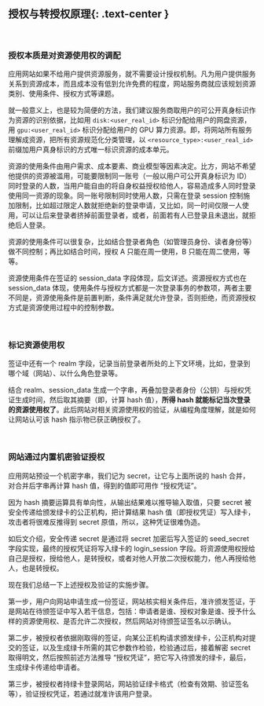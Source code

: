 授权与转授权原理{: .text-center }
---------------------

&nbsp;

### 授权本质是对资源使用权的调配

应用网站如果不给用户提供资源服务，就不需要设计授权机制。凡为用户提供服务关系到资源成本，而且成本没有低到允许免费的程度，网站服务商就应该规划资源类别、使用条件、授权方式等课题。

就一般意义上，也是较为简便的方法，我们建议服务商取用户的可公开真身标识作为资源的识别依据，比如用 `disk:<user_real_id>` 标识分配给用户的网盘资源，用 `gpu:<user_real_id>` 标识分配给用户的 GPU 算力资源。即，将网站所有服务理解成资源，把所有资源规范化分类管理，以 `<resource_type>:<user_real_id>` 前缀加用户真身标识的方式唯一标识资源的成本单元。

资源的使用条件由用户需求、成本要素、商业模型等因素决定。比方，网站不希望他提供的资源被滥用，可能要限制同一账号（一般以用户可公开真身标识为 ID）同时登录的人数，当用户能自由的将自身权益授权给他人，容易造成多人同时登录使用同一资源的现象。同一账号限制同时使用人数，只需在登录 session 控制施加限制，比如超过限定人数就拒绝新的登录申请，又比如，同一时间仅限一人使用，可以让后来登录者挤掉前面登录者，或者，前面若有人已登录且未退出，就拒绝后人登录。

资源的使用条件可以很复杂，比如结合登录者角色（如管理员身份、读者身份等）做不同控制；再比如结合时间，授权 A 只能在周一使用，B 只能在周二使用，等等。

资源使用条件在签证的 session_data 字段体现，后文详述。资源授权方式也在 session_data 体现，使用条件与授权方式都是一次登录事务的参数项，两者主要不同是，资源使用条件是前置判断，条件满足就允许登录，否则拒绝，而资源授权方式是资源使用过程中的控制参数。

&nbsp;

### 标记资源使用权

签证中还有一个 realm 字段，记录当前登录者所处的上下文环境，比如，登录到哪个域（网站）、以什么角色登录等。

结合 realm、session_data 生成一个字串，再叠加登录者身份（公钥）与授权凭证生成时间，然后取其摘要（即，计算 hash 值），**所得 hash 就能标记当次登录的资源使用权了**。此后网站对相关资源使用权的验证，从编程角度理解，就是如何让网站认可该 hash 指示物已获正确授权了。

&nbsp;

### 网站通过内置机密验证授权

应用网站预设一个机密字串，我们记为 secret，让它与上面所说的 hash 合并，对合并后字串再计算 hash 值，得到的值即可用作 “授权凭证”。

因为 hash 摘要运算具有单向性，从输出结果难以推导输入取值，只要 secret 被安全传递给颁发绿卡的公正机构，把计算结果 hash 值（即授权凭证）写入绿卡，攻击者将很难反推得到 secret 原值，所以，这种凭证很难伪造。

如后文介绍，安全传递 secret 是通过将 secret 加密后写入签证的 seed_secret 字段实现，最终的授权凭证将写入绿卡的 login_session 字段。将资源使用权授给自己是授权，授给他人，是转授权，或者对他人开放二次授权能力，他人再授给他人，也是转授权。

现在我们总结一下上述授权及验证的实施步骤。

第一步，用户向网站申请生成一份签证，网站核实相关条件后，准许颁发签证，于是网站在待颁签证中写入若干信息，包括：申请者是谁、授权对象是谁、授予什么样的资源使用权、是否允许二次授权，然后网站对待颁签证签名以示确认。

第二步，被授权者依据刚取得的签证，向某公正机构请求颁发绿卡，公正机构对提交的签证，以及生成绿卡所需的其它参数作检验，检验通过后，接着解密 secret 取得明文，然后按照前述方法推导 “授权凭证”，把它写入待颁发的绿卡，最后，生成绿卡传递给申请者。

第三步，被授权者持绿卡登录网站，网站验证绿卡格式（检查有效期、验证签名等），验证授权凭证，若通过就准许该用户登录。
